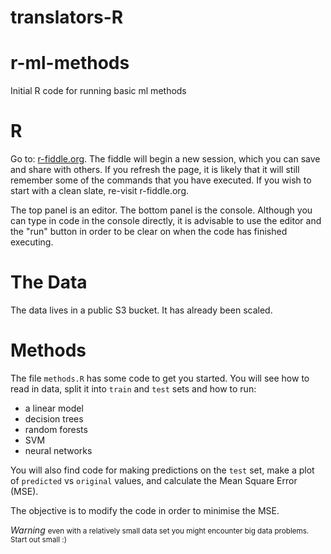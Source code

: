 # translators-R
# r-ml-methods
Initial R code for running basic ml methods

# R

Go to: <a href="http://www.r-fiddle.org" target="_blank">r-fiddle.org</a>. 
The fiddle will begin a new session, which you can save and share with others. If you refresh the page, it is likely that it will still remember some of the commands that you have executed. If you wish to start with a clean slate, re-visit r-fiddle.org.

The top panel is an editor. The bottom panel is the console. Although you can type in code in the console directly, it is advisable to use the editor and the "run" button in order to be clear on when the code has finished executing. 

# The Data

The data lives in a public S3 bucket. It has already been scaled.

# Methods

The file `methods.R` has some code to get you started. You will see how to read in data, split it into `train` and `test` sets and how to run:
* a linear model
* decision trees
* random forests
* SVM
* neural networks

You will also find code for making predictions on the `test` set, make a plot of `predicted` vs `original` values, and calculate the Mean Square Error (MSE). 

The objective is to modify the code in order to minimise the MSE.

*Warning* <small>even with a relatively small data set you might encounter big data problems. Start out small :)</small>
